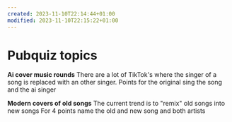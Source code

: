 ```yaml
---
created: 2023-11-10T22:14:44+01:00
modified: 2023-11-10T22:15:22+01:00
---
```

# Pubquiz topics

**Ai cover music rounds**
There are a lot of TikTok's where the singer of a song is replaced with an other singer.
Points for the original sing the song and the ai singer

**Modern covers of old songs**
The current trend is to "remix" old songs into new songs
For 4 points name the old and new song and both artists
